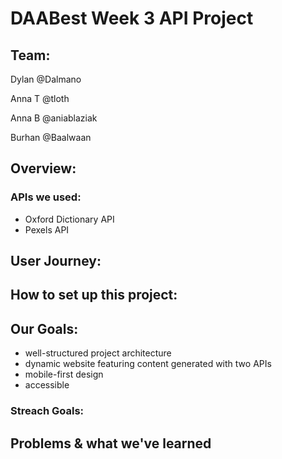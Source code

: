 # DAABest Week 3 API Project

## Team: 

Dylan @Dalmano

Anna T @tloth

Anna B @aniablaziak

Burhan @Baalwaan

## Overview:
### APIs we used: 
- Oxford Dictionary API
- Pexels API

## User Journey:

## How to set up this project:

## Our Goals:
- well-structured project architecture
- dynamic website featuring content generated with two APIs
- mobile-first design
- accessible 

### Streach Goals:


## Problems & what we've learned

